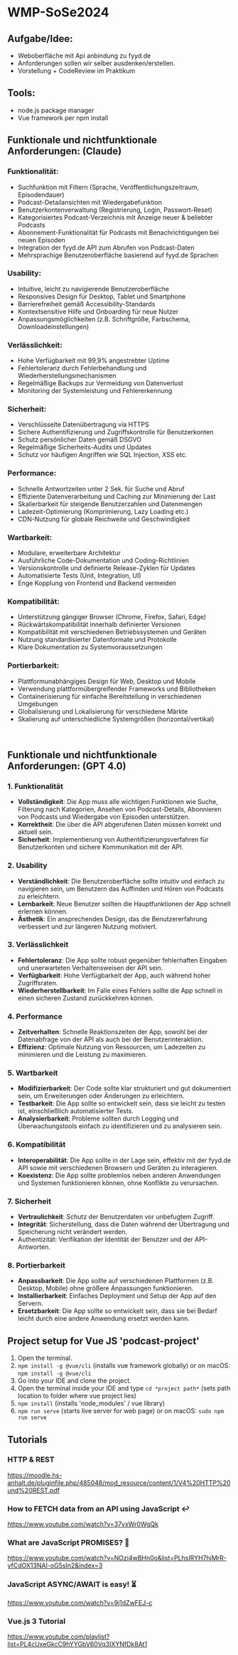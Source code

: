 # WMP-SoSe2024

## Aufgabe/Idee:
- Weboberfläche mit Api anbindung zu fyyd.de
- Anforderungen sollen wir selber ausdenken/erstellen.
- Vorstellung + CodeReview im Praktikum

## Tools:
- node.js package manager
- Vue framework per npm install

## Funktionale und nichtfunktionale Anforderungen:  (Claude)<br>

### Funktionalität:
-	Suchfunktion mit Filtern (Sprache, Veröffentlichungszeitraum, Episodendauer)
-	Podcast-Detailansichten mit Wiedergabefunktion
-	Benutzerkontenverwaltung (Registrierung, Login, Passwort-Reset)
-	Kategorisiertes Podcast-Verzeichnis mit Anzeige neuer & beliebter Podcasts
-	Abonnement-Funktionalität für Podcasts mit Benachrichtigungen bei neuen Episoden
-	Integration der fyyd.de API zum Abrufen von Podcast-Daten
-	Mehrsprachige Benutzeroberfläche basierend auf fyyd.de Sprachen
### Usability:
-	Intuitive, leicht zu navigierende Benutzeroberfläche
-	Responsives Design für Desktop, Tablet und Smartphone
-	Barrierefreiheit gemäß Accessibility-Standards
-	Kontextsensitive Hilfe und Onboarding für neue Nutzer
-	Anpassungsmöglichkeiten (z.B. Schriftgröße, Farbschema, Downloadeinstellungen)
### Verlässlichkeit:
-	Hohe Verfügbarkeit mit 99,9% angestrebter Uptime
-	Fehlertoleranz durch Fehlerbehandlung und Wiederherstellungsmechanismen
-	Regelmäßige Backups zur Vermeidung von Datenverlust
-	Monitoring der Systemleistung und Fehlererkennung
### Sicherheit:
-	Verschlüsselte Datenübertragung via HTTPS
-	Sichere Authentifizierung und Zugriffskontrolle für Benutzerkonten
-	Schutz persönlicher Daten gemäß DSGVO
-	Regelmäßige Sicherheits-Audits und Updates
-	Schutz vor häufigen Angriffen wie SQL Injection, XSS etc.
### Performance:
-	Schnelle Antwortzeiten unter 2 Sek. für Suche und Abruf
-	Effiziente Datenverarbeitung und Caching zur Minimierung der Last
-	Skalierbarkeit für steigende Benutzerzahlen und Datenmengen
-	Ladezeit-Optimierung (Komprimierung, Lazy Loading etc.)
-	CDN-Nutzung für globale Reichweite und Geschwindigkeit
### Wartbarkeit:
-	Modulare, erweiterbare Architektur
-	Ausführliche Code-Dokumentation und Coding-Richtlinien
-	Versionskontrolle und definierte Release-Zyklen für Updates
-	Automatisierte Tests (Unit, Integration, UI)
-	Enge Kopplung von Frontend und Backend vermeiden
### Kompatibilität:
-	Unterstützung gängiger Browser (Chrome, Firefox, Safari, Edge)
-	Rückwärtskompatibilität innerhalb definierter Versionen
-	Kompatibilität mit verschiedenen Betriebssystemen und Geräten
-	Nutzung standardisierter Datenformate und Protokolle
-	Klare Dokumentation zu Systemvoraussetzungen
### Portierbarkeit:
-	Plattformunabhängiges Design für Web, Desktop und Mobile
-	Verwendung plattformübergreifender Frameworks und Bibliotheken
-	Containerisierung für einfache Bereitstellung in verschiedenen Umgebungen
-	Globalisierung und Lokalisierung für verschiedene Märkte
-	Skalierung auf unterschiedliche Systemgrößen (horizontal/vertikal)

<br>

## Funktionale und nichtfunktionale Anforderungen:  (GPT 4.0)<br>

### 1. Funktionalität
-	**Vollständigkeit**: Die App muss alle wichtigen Funktionen wie Suche, Filterung nach Kategorien,    Ansehen von Podcast-Details, Abonnieren von Podcasts und Wiedergabe von Episoden unterstützen.
-	**Korrektheit**: Die über die API abgerufenen Daten müssen korrekt und aktuell sein.
-	**Sicherheit**: Implementierung von Authentifizierungsverfahren für Benutzerkonten und sichere Kommunikation mit der API.

### 2. Usability
-	**Verständlichkeit**: Die Benutzeroberfläche sollte intuitiv und einfach zu navigieren sein, um     Benutzern das Auffinden und Hören von Podcasts zu erleichtern.
-	**Lernbarkeit**: Neue Benutzer sollten die Hauptfunktionen der App schnell erlernen können.
-	**Ästhetik**: Ein ansprechendes Design, das die Benutzererfahrung verbessert und zur längeren Nutzung motiviert.

### 3. Verlässlichkeit
-	**Fehlertoleranz**: Die App sollte robust gegenüber fehlerhaften Eingaben und unerwarteten Verhaltensweisen der API sein.
-	**Verfügbarkeit**: Hohe Verfügbarkeit der App, auch während hoher Zugriffsraten.
-	**Wiederherstellbarkeit**: Im Falle eines Fehlers sollte die App schnell in einen sicheren Zustand zurückkehren können.

### 4. Performance
-	**Zeitverhalten**: Schnelle Reaktionszeiten der App, sowohl bei der Datenabfrage von der API als auch bei der Benutzerinteraktion.
-	**Effizienz**: Optimale Nutzung von Ressourcen, um Ladezeiten zu minimieren und die Leistung zu maximieren.

### 5. Wartbarkeit
-	**Modifizierbarkeit**: Der Code sollte klar strukturiert und gut dokumentiert sein, um Erweiterungen oder Änderungen zu erleichtern.
-	**Testbarkeit**: Die App sollte so entwickelt sein, dass sie leicht zu testen ist, einschließlich automatisierter Tests.
-	**Analysierbarkeit**: Probleme sollten durch Logging und Überwachungstools einfach zu identifizieren und zu analysieren sein.

### 6. Kompatibilität
-	**Interoperabilität**: Die App sollte in der Lage sein, effektiv mit der fyyd.de API sowie mit verschiedenen Browsern und Geräten zu interagieren.
-	**Koexistenz**: Die App sollte problemlos neben anderen Anwendungen und Systemen funktionieren können, ohne Konflikte zu verursachen.

### 7. Sicherheit
-	**Vertraulichkeit**: Schutz der Benutzerdaten vor unbefugtem Zugriff.
-	**Integrität**: Sicherstellung, dass die Daten während der Übertragung und Speicherung nicht verändert werden.
-	Authentizität: Verifikation der Identität der Benutzer und der API-Antworten.

### 8. Portierbarkeit
-	**Anpassbarkeit**: Die App sollte auf verschiedenen Plattformen (z.B. Desktop, Mobile) ohne größere Anpassungen funktionieren.
-	**Installierbarkeit**: Einfaches Deployment und Setup der App auf den Servern.
-	**Ersetzbarkeit**: Die App sollte so entwickelt sein, dass sie bei Bedarf leicht durch eine andere Anwendung ersetzt werden kann.

## Project setup for Vue JS 'podcast-project'
1. Open the terminal.
2. ```npm install -g @vue/cli``` (installs vue framework globally) or on macOS: ```npm install -g @vue/cli```
3. Go into your IDE and clone the project.
4. Open the terminal inside your IDE and type ```cd *project path*``` (sets path location to folder where vue project lies)
5. ```npm install``` (installs 'node_modules' / vue library)
6. ```npm run serve``` (starts live server for web page) or on macOS: ```sudo npm run serve```

## Tutorials
### HTTP & REST
https://moodle.hs-anhalt.de/pluginfile.php/485048/mod_resource/content/1/V4%20HTTP%20und%20REST.pdf
### How to FETCH data from an API using JavaScript ↩️
https://www.youtube.com/watch?v=37vxWr0WgQk
### What are JavaScript PROMISES? 🤞
https://www.youtube.com/watch?v=NOzi4wBHn0o&list=PLhsIRYH7hjMrR-yfCdOX13NAI-oG5sIn2&index=3
### JavaScript ASYNC/AWAIT is easy! ⏳
https://www.youtube.com/watch?v=9j1dZwFEJ-c
### Vue.js 3 Tutorial
https://www.youtube.com/playlist?list=PL4cUxeGkcC9hYYGbV60Vq3IXYNfDk8At1